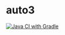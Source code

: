 # auto3

[![Java CI with Gradle](https://github.com/Maksis94/auto3/actions/workflows/gradle.yml/badge.svg)](https://github.com/Maksis94/auto3/actions/workflows/gradle.yml)
